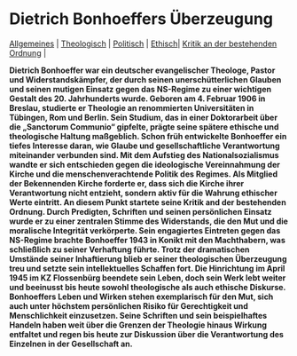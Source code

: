 
  <html lang="en">
  <head>
  
  </head>
  <body>
    <h1>Dietrich Bonhoeffers Überzeugung</h1>
  <a href="index.html">Allgemeines</a> |
  <a href="Theo.html">Theologisch</a> |
  <a href="Poli.html">Politisch</a> |
  <a href="Ethi.html">Ethisch</a>|
  <a href="Krit.html">Kritik an der bestehenden Ordnung</a> |
 
    
   <b>Dietrich Bonhoeffer war ein deutscher evangelischer Theologe, Pastor und Widerstandskämpfer, der durch seinen
unerschütterlichen Glauben und seinen mutigen Einsatz gegen das NS-Regime zu einer wichtigen Gestalt des 20. Jahrhunderts
wurde. Geboren am 4. Februar 1906 in Breslau, studierte er Theologie an renommierten Universitäten in Tübingen, Rom und
Berlin. Sein Studium, das in einer Doktorarbeit über die „Sanctorum Communio“ gipfelte, prägte seine spätere ethische und
theologische Haltung maßgeblich. Schon früh entwickelte Bonhoeffer ein tiefes Interesse daran, wie Glaube und gesellschaftliche
Verantwortung miteinander verbunden sind.
Mit dem Aufstieg des Nationalsozialismus wandte er sich entschieden gegen die ideologische Vereinnahmung der Kirche und die
menschenverachtende Politik des Regimes. Als Mitglied der Bekennenden Kirche forderte er, dass sich die Kirche ihrer
Verantwortung nicht entzieht, sondern aktiv für die Wahrung ethischer Werte eintritt. An diesem Punkt startete seine Kritik and der
bestehenden Ordnung. Durch Predigten, Schriften und seinen persönlichen Einsatz wurde er zu einer zentralen Stimme des
Widerstands, die den Mut und die moralische Integrität verkörperte.
Sein engagiertes Eintreten gegen das NS-Regime brachte Bonhoeffer 1943 in Konikt mit den Machthabern, was schließlich zu
seiner Verhaftung führte. Trotz der dramatischen Umstände seiner Inhaftierung blieb er seiner theologischen Überzeugung treu
und setzte sein intellektuelles Schaffen fort. Die Hinrichtung im April 1945 im KZ Flossenbürg beendete sein Leben, doch sein
Werk lebt weiter und beeinusst bis heute sowohl theologische als auch ethische Diskurse.
Bonhoeffers Leben und Wirken stehen exemplarisch für den Mut, sich auch unter höchstem persönlichen Risiko für Gerechtigkeit
und Menschlichkeit einzusetzen. Seine Schriften und sein beispielhaftes Handeln haben weit über die Grenzen der Theologie
hinaus Wirkung entfaltet und regen bis heute zur Diskussion über die Verantwortung des Einzelnen in der Gesellschaft an.</b>
  
  </body>
  </html>

